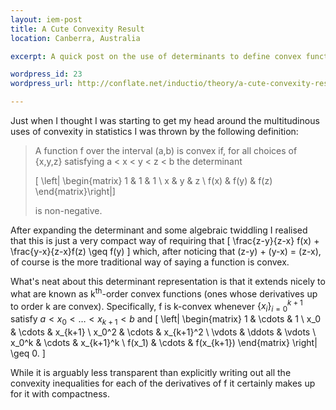 ```yaml
--- 
layout: iem-post
title: A Cute Convexity Result
location: Canberra, Australia

excerpt: A quick post on the use of determinants to define convex functions.

wordpress_id: 23
wordpress_url: http://conflate.net/inductio/theory/a-cute-convexity-result/

---
```

Just when I thought I was starting to get my head around the multitudinous uses of convexity in statistics I was thrown by the following definition:

> A function f over the interval (a,b) is convex if, for all choices of {x,y,z} 
> satisfying a < x < y < z < b the determinant 
>
> \[ \left| \begin{matrix} 1 & 1 & 1 \\ x & y & z \\ f(x) & f(y) & f(z) \end{matrix}\right|\]
>
> is non-negative.

After expanding the determinant and some algebraic twiddling I realised that this is just a very compact way of requiring that
\[
	\frac{z-y}{z-x} f(x) + \frac{y-x}{z-x}f(z) \geq f(y)
\] 
which, after noticing that (z-y) + (y-x) = (z-x), of course is the more traditional way of saying a function is convex.

What's neat about this determinant representation is that it extends nicely to what are known as k<sup>th</sup>-order convex functions (ones whose derivatives up to order k are convex). Specifically, f is k-convex whenever $\{x_i\}_{i=0}^{k+1}$ satisfy $a < x_0 < \ldots < x_{k+1} < b$ and 
\[
\left| 
       \begin{matrix}
          1    & \cdots & 1 \\ 
          x_0 & \cdots & x_{k+1} \\ 
          x_0^2 & \cdots & x_{k+1}^2 \\
          \vdots & \ddots & \vdots \\
          x_0^k & \cdots & x_{k+1}^k \\
          f(x_1) &  \cdots & f(x_{k+1}) 
     \end{matrix} \right| \geq 0.
\]

While it is arguably less transparent than explicitly writing out all the convexity inequalities for each of the derivatives of f it certainly makes up for it with compactness.